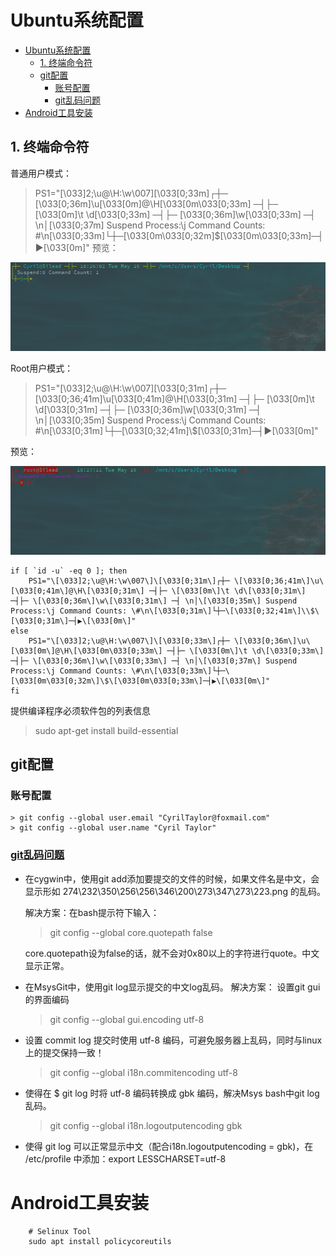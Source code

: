 # Ubuntu系统配置

<!-- TOC -->

- [Ubuntu系统配置](#ubuntu系统配置)
    - [1. 终端命令符](#1-终端命令符)
    - [git配置](#git配置)
        - [账号配置](#账号配置)
        - [git乱码问题](#git乱码问题)
- [Android工具安装](#android工具安装)

<!-- /TOC -->

## 1. 终端命令符
普通用户模式：
> PS1="\[\033]2;\u@\H:\w\007\]\[\033[0;33m\]┌┼─ \[\033[0;36m\]\u\[\033[0m\]@\H\[\033[0m\033[0;33m\] ─┤├─ \[\033[0m\]\t \d\[\033[0;33m\] ─┤├─ \[\033[0;36m\]\w\[\033[0;33m\] ─┤ \n│\[\033[0;37m\] Suspend Process:\j Command Counts: \#\n\[\033[0;33m\]└┼─\[\033[0m\033[0;32m\]\$\[\033[0m\033[0;33m\]─┤▶\[\033[0m\]"
预览：

![普通用户终端显示](material/user.png)

Root用户模式：
> PS1="\[\033]2;\u@\H:\w\007\]\[\033[0;31m\]┌┼─ \[\033[0;36;41m\]\u\[\033[0;41m\]@\H\[\033[0;31m\] ─┤├─ \[\033[0m\]\t \d\[\033[0;31m\] ─┤├─ \[\033[0;36m\]\w\[\033[0;31m\] ─┤ \n│\[\033[0;35m\] Suspend Process:\j Command Counts: \#\n\[\033[0;31m\]└┼─\[\033[0;32;41m\]\\$\[\033[0;31m\]─┤▶\[\033[0m\]"

预览：

![Root用户终端显示](material/Root.png)


``` shell
if [ `id -u` -eq 0 ]; then
    PS1="\[\033]2;\u@\H:\w\007\]\[\033[0;31m\]┌┼─ \[\033[0;36;41m\]\u\[\033[0;41m\]@\H\[\033[0;31m\] ─┤├─ \[\033[0m\]\t \d\[\033[0;31m\] ─┤├─ \[\033[0;36m\]\w\[\033[0;31m\] ─┤ \n│\[\033[0;35m\] Suspend Process:\j Command Counts: \#\n\[\033[0;31m\]└┼─\[\033[0;32;41m\]\\$\[\033[0;31m\]─┤▶\[\033[0m\]"
else
    PS1="\[\033]2;\u@\H:\w\007\]\[\033[0;33m\]┌┼─ \[\033[0;36m\]\u\[\033[0m\]@\H\[\033[0m\033[0;33m\] ─┤├─ \[\033[0m\]\t \d\[\033[0;33m\] ─┤├─ \[\033[0;36m\]\w\[\033[0;33m\] ─┤ \n│\[\033[0;37m\] Suspend Process:\j Command Counts: \#\n\[\033[0;33m\]└┼─\[\033[0m\033[0;32m\]\$\[\033[0m\033[0;33m\]─┤▶\[\033[0m\]"
fi
```

提供编译程序必须软件包的列表信息
> sudo apt-get install build-essential

## git配置

### 账号配置
    > git config --global user.email "CyrilTaylor@foxmail.com"
    > git config --global user.name "Cyril Taylor"

### [git乱码问题](http://blog.csdn.net/tyro_java/article/details/53439537)
 - 在cygwin中，使用git add添加要提交的文件的时候，如果文件名是中文，会显示形如 274\232\350\256\256\346\200\273\347\273\223.png 的乱码。

    解决方案：在bash提示符下输入：
    > git config --global core.quotepath false

    core.quotepath设为false的话，就不会对0x80以上的字符进行quote。中文显示正常。

 - 在MsysGit中，使用git log显示提交的中文log乱码。
    解决方案：
    设置git gui的界面编码
    > git config --global gui.encoding utf-8

 - 设置 commit log 提交时使用 utf-8 编码，可避免服务器上乱码，同时与linux上的提交保持一致！
    >git config --global i18n.commitencoding utf-8

 - 使得在 $ git log 时将 utf-8 编码转换成 gbk 编码，解决Msys bash中git log 乱码。
    >git config --global i18n.logoutputencoding gbk

 - 使得 git log 可以正常显示中文（配合i18n.logoutputencoding = gbk)，在 /etc/profile 中添加：export LESSCHARSET=utf-8

# Android工具安装

```shell
    # Selinux Tool
    sudo apt install policycoreutils
```
